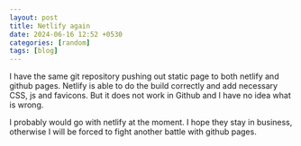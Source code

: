 ```yaml
---
layout: post
title: Netlify again
date: 2024-06-16 12:52 +0530
categories: [random]
tags: [blog]
---
```


I have the same git repository pushing out static page to both netlify and github pages. Netlify is able to do the build correctly and add necessary CSS, js and favicons. But it does not work in Github and I have no idea what is wrong.

I probably would go with netlify at the moment. I hope they stay in business, otherwise I will be forced to fight another battle with github pages.
